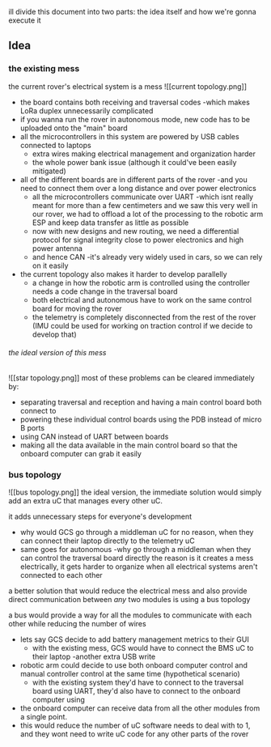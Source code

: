 ill divide this document into two parts: the idea itself and how we're gonna execute it

## Idea
### the existing mess
the current rover's electrical system is a mess
![[current topology.png]]
- the board contains both receiving and traversal codes -which makes LoRa duplex unnecessarily complicated
- if you wanna run the rover in autonomous mode, new code has to be uploaded onto the "main" board
- all the microcontrollers in this system are powered by USB cables connected to laptops
	- extra wires making electrical management and organization harder
	- the whole power bank issue (although it could've been easily mitigated)
- all of the different boards are in different parts of the rover -and you need to connect them over a long distance and over power electronics
	- all the microcontrollers communicate over UART -which isnt really meant for more than a few centimeters and we saw this very well in our rover, we had to offload a lot of the processing to the robotic arm ESP and keep data transfer as little as possible
	- now with new designs and new routing, we need a differential protocol for signal integrity close to power electronics and high power antenna 
	- and hence CAN -it's already very widely used in cars, so we can rely on it easily
- the current topology also makes it harder to develop parallelly
	- a change in how the robotic arm is controlled using the controller needs a code change in the traversal board
	- both electrical and autonomous have to work on the same control board for moving the rover
	- the telemetry is completely disconnected from the rest of the rover (IMU could be used for working on traction control if we decide to develop that)

###### the ideal version of this mess
![[star topology.png]]
most of these problems can be cleared immediately by:
- separating traversal and reception and having a main control board both connect to
- powering these individual control boards using the PDB instead of micro B ports
- using CAN instead of UART between boards
- making all the data available in the main control board so that the onboard computer can grab it easily

### bus topology
![[bus topology.png]]
the ideal version, the immediate solution would simply add an extra uC that manages every other uC.

it adds unnecessary steps for everyone's development
- why would GCS go through a middleman uC for no reason, when they can connect their laptop directly to the telemetry uC
- same goes for autonomous -why go through a middleman when they can control the traversal board directly
the reason is it creates a mess electrically, it gets harder to organize when all electrical systems aren't connected to each other

a better solution that would reduce the electrical mess and also provide direct communication between *any* two modules is using a bus topology

a bus would provide a way for all the modules to communicate with each other while reducing the number of wires
 - lets say GCS decide to add battery management metrics to their GUI
	 - with the existing mess, GCS would have to connect the BMS uC to their laptop -another extra USB write
 - robotic arm could decide to use both onboard computer control and manual controller control at the same time (hypothetical scenario)
	 - with the existing system they'd have to connect to the traversal board using UART, they'd also have to connect to the onboard computer using
- the onboard computer can receive data from all the other modules from a single point.
- this would reduce the number of uC software needs to deal with to 1, and they wont need to write uC code for any other parts of the rover
